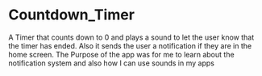 # Countdown_Timer
A Timer that counts down to 0 and plays a sound to let the user know that the timer has ended. Also it sends the user a notification if they are in the home screen. 
The Purpose of the app was for me to learn about the notification system and also how I can use sounds in my apps 
